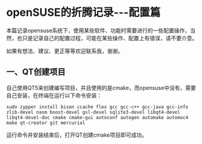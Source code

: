 # openSUSE的折腾记录---配置篇

本篇记录opensuse系统下，使用某些软件、功能时需要进行的一些配置操作，当然，也只是记录自己的配置过程，可能在某些操作、配置上有错误，请不要介意。

如果有想法、建议、更正等等欢迎联系我，谢谢。

## 一、QT创建项目

自己使用QT5来创建编写项目，并且使用的是cmake，而opensuse中没有，需要自己安装，在终端在运行以下命令安装：

    sudo zypper install bison ccache flex gcc gcc-c++ gcc-java gcc-info zlib-devel nasm boost-devel gsl-devel sqlite3-devel libqt4-devel libqt4-devel-doc cmake cmake-gui autoconf autogen automake automoc4 make qt-creator git mercurial

运行命令并安装结束后，打开QT创建cmake项目即可成功。
